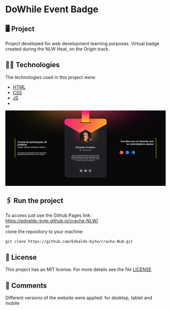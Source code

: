 # DoWhile Event Badge

  ## 🖥 Project
  Project developed for web development learning purposes.
  Virtual badge created during the NLW Heat, on the Origin track.

  ## 👨‍💻 Technologies
  The technologies used in this project were:
  - [HTML](https://developer.mozilla.org/en-US/docs/Web/HTML)
  - [CSS](https://developer.mozilla.org/en-US/docs/Web/CSS)
  - [JS](https://developer.mozilla.org/en-US/docs/Web/JavaScript)
  - 

  <div align="center">
      <img src=".github/home.png" width="600px"/>
  </div>

  ## 🖇 Run the project

  To access just use the Github Pages link:
  <br>
  https://ednaldo-byte.github.io/cracha-NLW/
  <br>
  or
  <br>
  clone the repository to your machine
  ```
  git clone https://github.com/Ednaldo-byte/cracha-NLW.git
  ```
  ##  📃 License
  This project has an MIT license. For more details see the file [LICENSE](LICENSE.md)



  ## 📌 Comments
  Different versions of the website were applied: for desktop, tablet and mobile
